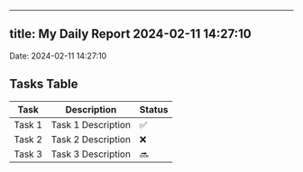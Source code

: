 
---
title: My Daily Report 2024-02-11 14:27:10
---

Date: 2024-02-11 14:27:10

## Tasks Table

| Task | Description | Status |
|------|-------------|--------|
| Task 1 | Task 1 Description | ✅ |
| Task 2 | Task 2 Description | ❌ |
| Task 3 | Task 3 Description | 🔜 |
